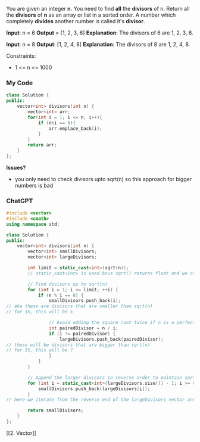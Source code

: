 You are given an integer **n**. You need to find **all** the **divisors** of n. Return all the **divisors** of **n** as an array or list in a sorted order.
A number which completely **divides** another number is called it's **divisor**.

**Input**: n = 6
**Output** = [1, 2, 3, 6]
**Explanation**: The divisors of 6 are 1, 2, 3, 6.

**Input**: n = 8
**Output**: [1, 2, 4, 8]
**Explanation**: The divisors of 8 are 1, 2, 4, 8.

Constraints:
- 1 <= n <= 1000

### My Code 
```cpp
class Solution {
public:
    vector<int> divisors(int n) {
        vector<int> arr;
        for(int i = 1; i <= n; i++){
            if (n%i == 0){
                arr.emplace_back(i);
            }
        }
        return arr;
    }
};
```
**Issues?** 
- you only need to check divisors upto sqrt(n) so this approach for bigger numbers is bad

### ChatGPT
```cpp
#include <vector>
#include <cmath>
using namespace std;

class Solution {
public:
    vector<int> divisors(int n) {
        vector<int> smallDivisors;
        vector<int> largeDivisors;

        int limit = static_cast<int>(sqrt(n));
        // static_cast<int> is used bcus sqrt() returns float and we can only use an int

        // Find divisors up to sqrt(n)
        for (int i = 1; i <= limit; ++i) {
            if (n % i == 0) {
                smallDivisors.push_back(i);
// aka these are divisors that are smaller than sqrt(n)
// for 35, this will be 5

                // Avoid adding the square root twice if n is a perfect square
                int pairedDivisor = n / i;
                if (i != pairedDivisor) {
                    largeDivisors.push_back(pairedDivisor);
// these will be divisors that are bigger than sqrt(n)
// for 35, this will be 7
                }
            }
        }

        // Append the larger divisors in reverse order to maintain sorting
        for (int i = static_cast<int>(largeDivisors.size()) - 1; i >= 0; --i) {
            smallDivisors.push_back(largeDivisors[i]);
        }
// here we iterate from the reverse end of the largeDivisors vector and pushback that into smallDivisors

        return smallDivisors;
    }
};
```

[[2. Vector]]

